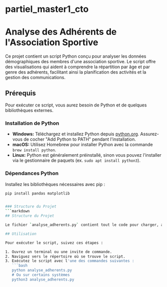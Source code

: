 # partiel_master1_cto

# Analyse des Adhérents de l'Association Sportive

Ce projet contient un script Python conçu pour analyser les données démographiques des membres d'une association sportive. Le script offre des visualisations qui aident à comprendre la répartition par âge et par genre des adhérents, facilitant ainsi la planification des activités et la gestion des communications.

## Prérequis

Pour exécuter ce script, vous aurez besoin de Python et de quelques bibliothèques externes.

### Installation de Python
- **Windows:** Téléchargez et installez Python depuis [python.org](https://python.org). Assurez-vous de cocher "Add Python to PATH" pendant l'installation.
- **macOS:** Utilisez Homebrew pour installer Python avec la commande `brew install python`.
- **Linux:** Python est généralement préinstallé, sinon vous pouvez l'installer via le gestionnaire de paquets (ex. `sudo apt install python3`).

### Dépendances Python
Installez les bibliothèques nécessaires avec pip :
```bash
pip install pandas matplotlib


### Structure du Projet
```markdown
## Structure du Projet

Le fichier `analyse_adherents.py` contient tout le code pour charger, analyser et visualiser les données des adhérents.

## Utilisation

Pour exécuter le script, suivez ces étapes :

1. Ouvrez un terminal ou une invite de commande.
2. Naviguez vers le répertoire où se trouve le script.
3. Exécutez le script avec l'une des commandes suivantes :
   ```bash
   python analyse_adherents.py
   # Ou sur certains systèmes
   python3 analyse_adherents.py

